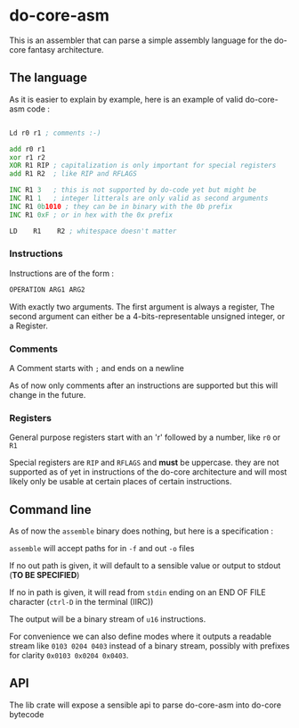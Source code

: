 # do-core-asm

This is an assembler that can parse a simple assembly language
for the do-core fantasy architecture.

## The language

As it is easier to explain by example, here is an example of valid do-core-asm code :

```asm

Ld r0 r1 ; comments :-)

add r0 r1
xor r1 r2
XOR R1 RIP ; capitalization is only important for special registers
add R1 R2  ; like RIP and RFLAGS

INC R1 3   ; this is not supported by do-code yet but might be
INC R1 1   ; integer litterals are only valid as second arguments 
INC R1 0b1010 ; they can be in binary with the 0b prefix
INC R1 0xF ; or in hex with the 0x prefix

LD    R1    R2 ; whitespace doesn't matter    
```

### Instructions

Instructions are of the form :

```asm
OPERATION ARG1 ARG2
```

With exactly two arguments. The first argument is always a register, The second argument can either be a 4-bits-representable unsigned integer, or a Register.

### Comments

A Comment starts with `;` and ends on a newline

As of now only comments after an instructions are supported but this will change in the future.

### Registers

General purpose registers start with an 'r' followed by a number, like `r0` or `R1`

Special registers are `RIP` and `RFLAGS` and **must** be uppercase. they are not supported as of yet in instructions of the do-core architecture and will most likely only be usable at certain places of certain instructions.

## Command line

As of now the `assemble` binary does nothing, but here is a specification :

`assemble` will accept paths for in `-f` and out `-o` files

If no out path is given, it will default to a sensible value or output to stdout (**TO BE SPECIFIED**)

If no in path is given, it will read from `stdin` ending on an END OF FILE character (`ctrl-D` in the terminal (IIRC))

The output will be a binary stream of `u16` instructions.

For convenience we can also define modes where it outputs a readable stream like `0103 0204 0403` instead of a binary stream, possibly with prefixes for clarity `0x0103 0x0204 0x0403`.

## API

The lib crate will expose a sensible api to parse do-core-asm into do-core bytecode




